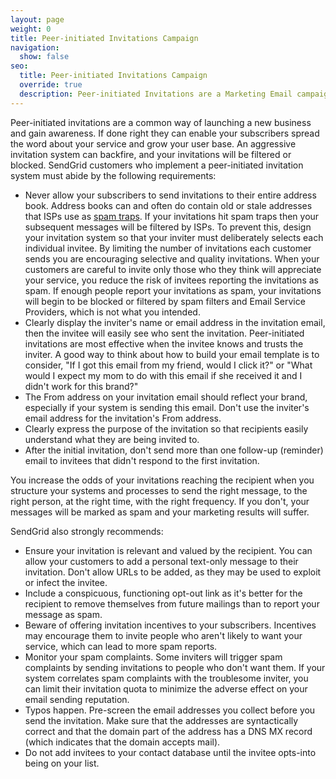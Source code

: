 ```yaml
---
layout: page
weight: 0
title: Peer-initiated Invitations Campaign
navigation:
  show: false
seo:
  title: Peer-initiated Invitations Campaign
  override: true
  description: Peer-initiated Invitations are a Marketing Email campaign where you get customers to invite their friends and family. There are some caveats to consider about this marketing method.
---
```


Peer-initiated invitations are a common way of launching a new business and gain awareness. If done right they can enable your subscribers spread the word about your service and grow your user base. An aggressive invitation system can backfire, and your invitations will be filtered or blocked. SendGrid customers who implement a peer-initiated invitation system must abide by the following requirements:

* Never allow your subscribers to send invitations to their entire address book. Address books can and often do contain old or stale addresses that ISPs use as [spam traps]({{root_url}}/glossary/spam-traps.html). If your invitations hit spam traps then your subsequent messages will be filtered by ISPs. To prevent this, design your invitation system so that your inviter must deliberately selects each individual invitee. By limiting the number of invitations each customer sends you are encouraging selective and quality invitations. When your customers are careful to invite only those who they think will appreciate your service, you reduce the risk of invitees reporting the invitations as spam. If enough people report your invitations as spam, your invitations will begin to be blocked or filtered by spam filters and Email Service Providers, which is not what you intended.
* Clearly display the inviter's name or email address in the invitation email, then the invitee will easily see who sent the invitation. Peer-initiated invitations are most effective when the invitee knows and trusts the inviter. A good way to think about how to build your email template is to consider, "If I got this email from my friend, would I click it?" or "What would I expect my mom to do with this email if she received it and I didn't work for this brand?"
* The From address on your invitation email should reflect your brand, especially if your system is sending this email. Don't use the inviter's email address for the invitation's From address.
* Clearly express the purpose of the invitation so that recipients easily understand what they are being invited to.
* After the initial invitation, don't send more than one follow-up (reminder) email to invitees that didn't respond to the first invitation.

<call-out>
 You increase the odds of your invitations reaching the recipient when you structure your systems and processes to send the right message, to the right person, at the right time, with the right frequency. If you don't, your messages will be marked as spam and your marketing results will suffer.
</call-out>

SendGrid also strongly recommends:

* Ensure your invitation is relevant and valued by the recipient. You can allow your customers to add a personal text-only message to their invitation. Don't allow URLs to be added, as they may be used to exploit or infect the invitee.
* Include a conspicuous, functioning opt-out link as it's better for the recipient to remove themselves from future mailings than to report your message as spam.
* Beware of offering invitation incentives to your subscribers. Incentives may encourage them to invite people who aren't likely to want your service, which can lead to more spam reports.
* Monitor your spam complaints. Some inviters will trigger spam complaints by sending invitations to people who don't want them. If your system correlates spam complaints with the troublesome inviter, you can limit their invitation quota to minimize the adverse effect on your email sending reputation.
* Typos happen. Pre-screen the email addresses you collect before you send the invitation. Make sure that the addresses are syntactically correct and that the domain part of the address has a DNS MX record (which indicates that the domain accepts mail).
* Do not add invitees to your contact database until the invitee opts-into being on your list.

